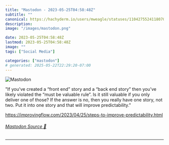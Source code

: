 ```yaml
---
title: "Mastodon - 2023-05-25T04:58:48Z"
subtitle: ""
canonical: https://hachyderm.io/users/mweagle/statuses/110427552411807090
description:
image: "/images/mastodon.png"

date: 2023-05-25T04:58:48Z
lastmod: 2023-05-25T04:58:48Z
image: ""
tags: ["Social Media"]

categories: ["mastodon"]
# generated: 2025-05-22T22:29:20-07:00
---
```

![Mastodon](/images/mastodon.png)

<p>&quot;If you’ve created a “front end” story and a “back end story” then you’ve likely violated the “must be valuable rule”. Is it still valuable if you only deliver one of those? If the answer is no, then you really have one story, not two. Put it into one story and that will improve predictability.&quot;</p><p><a href="https://improvingflow.com/2023/04/25/steps-to-improve-predictability.html" target="_blank" rel="nofollow noopener noreferrer" translate="no"><span class="invisible">https://</span><span class="ellipsis">improvingflow.com/2023/04/25/s</span><span class="invisible">teps-to-improve-predictability.html</span></a></p>


###### [Mastodon Source 🐘](https://hachyderm.io/@mweagle/110427552411807090)

___
